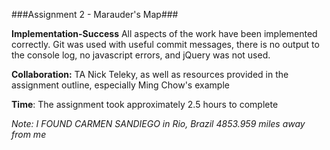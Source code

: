 ###Assignment 2 - Marauder's Map###

__Implementation-Success__ All aspects of the work have been implemented correctly. Git was used with useful commit messages, there is no output to the console log, no javascript errors, and jQuery was not used.

__Collaboration:__ TA Nick Teleky, as well as resources provided in the assignment outline, especially Ming Chow's example

__Time__: The assignment took approximately 2.5 hours to complete

*Note: I FOUND CARMEN SANDIEGO in Rio, Brazil 4853.959 miles away from me*


